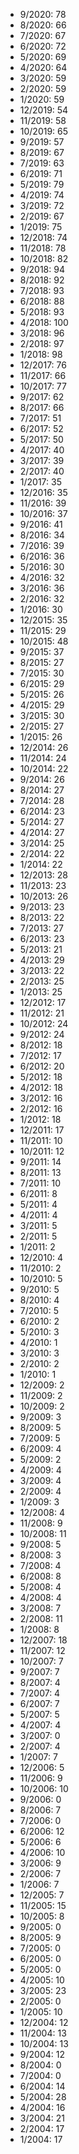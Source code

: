 *  9/2020: 78
*  8/2020: 66
*  7/2020: 67
*  6/2020: 72
*  5/2020: 69
*  4/2020: 64
*  3/2020: 59
*  2/2020: 59
*  1/2020: 59
*  12/2019: 54
*  11/2019: 58
*  10/2019: 65
*  9/2019: 57
*  8/2019: 67
*  7/2019: 63
*  6/2019: 71
*  5/2019: 79
*  4/2019: 74
*  3/2019: 72
*  2/2019: 67
*  1/2019: 75
*  12/2018: 74
*  11/2018: 78
*  10/2018: 82
*  9/2018: 94
*  8/2018: 92
*  7/2018: 93
*  6/2018: 88
*  5/2018: 93
*  4/2018: 100
*  3/2018: 96
*  2/2018: 97
*  1/2018: 98
*  12/2017: 76
*  11/2017: 66
*  10/2017: 77
*  9/2017: 62
*  8/2017: 66
*  7/2017: 51
*  6/2017: 52
*  5/2017: 50
*  4/2017: 40
*  3/2017: 39
*  2/2017: 40
*  1/2017: 35
*  12/2016: 35
*  11/2016: 39
*  10/2016: 37
*  9/2016: 41
*  8/2016: 34
*  7/2016: 39
*  6/2016: 36
*  5/2016: 30
*  4/2016: 32
*  3/2016: 36
*  2/2016: 32
*  1/2016: 30
*  12/2015: 35
*  11/2015: 29
*  10/2015: 48
*  9/2015: 37
*  8/2015: 27
*  7/2015: 30
*  6/2015: 29
*  5/2015: 26
*  4/2015: 29
*  3/2015: 30
*  2/2015: 27
*  1/2015: 26
*  12/2014: 26
*  11/2014: 24
*  10/2014: 22
*  9/2014: 26
*  8/2014: 27
*  7/2014: 28
*  6/2014: 23
*  5/2014: 27
*  4/2014: 27
*  3/2014: 25
*  2/2014: 22
*  1/2014: 22
*  12/2013: 28
*  11/2013: 23
*  10/2013: 26
*  9/2013: 23
*  8/2013: 22
*  7/2013: 27
*  6/2013: 23
*  5/2013: 21
*  4/2013: 29
*  3/2013: 22
*  2/2013: 25
*  1/2013: 25
*  12/2012: 17
*  11/2012: 21
*  10/2012: 24
*  9/2012: 24
*  8/2012: 18
*  7/2012: 17
*  6/2012: 20
*  5/2012: 18
*  4/2012: 18
*  3/2012: 16
*  2/2012: 16
*  1/2012: 18
*  12/2011: 17
*  11/2011: 10
*  10/2011: 12
*  9/2011: 14
*  8/2011: 13
*  7/2011: 10
*  6/2011: 8
*  5/2011: 4
*  4/2011: 4
*  3/2011: 5
*  2/2011: 5
*  1/2011: 2
*  12/2010: 4
*  11/2010: 2
*  10/2010: 5
*  9/2010: 5
*  8/2010: 4
*  7/2010: 5
*  6/2010: 2
*  5/2010: 3
*  4/2010: 1
*  3/2010: 3
*  2/2010: 2
*  1/2010: 1
*  12/2009: 2
*  11/2009: 2
*  10/2009: 2
*  9/2009: 3
*  8/2009: 5
*  7/2009: 5
*  6/2009: 4
*  5/2009: 2
*  4/2009: 4
*  3/2009: 4
*  2/2009: 4
*  1/2009: 3
*  12/2008: 4
*  11/2008: 9
*  10/2008: 11
*  9/2008: 5
*  8/2008: 3
*  7/2008: 4
*  6/2008: 8
*  5/2008: 4
*  4/2008: 4
*  3/2008: 7
*  2/2008: 11
*  1/2008: 8
*  12/2007: 18
*  11/2007: 12
*  10/2007: 7
*  9/2007: 7
*  8/2007: 4
*  7/2007: 4
*  6/2007: 7
*  5/2007: 5
*  4/2007: 4
*  3/2007: 0
*  2/2007: 4
*  1/2007: 7
*  12/2006: 5
*  11/2006: 9
*  10/2006: 10
*  9/2006: 0
*  8/2006: 7
*  7/2006: 0
*  6/2006: 12
*  5/2006: 6
*  4/2006: 10
*  3/2006: 9
*  2/2006: 7
*  1/2006: 7
*  12/2005: 7
*  11/2005: 15
*  10/2005: 8
*  9/2005: 0
*  8/2005: 9
*  7/2005: 0
*  6/2005: 0
*  5/2005: 0
*  4/2005: 10
*  3/2005: 23
*  2/2005: 0
*  1/2005: 10
*  12/2004: 12
*  11/2004: 13
*  10/2004: 13
*  9/2004: 12
*  8/2004: 0
*  7/2004: 0
*  6/2004: 14
*  5/2004: 28
*  4/2004: 16
*  3/2004: 21
*  2/2004: 17
*  1/2004: 17